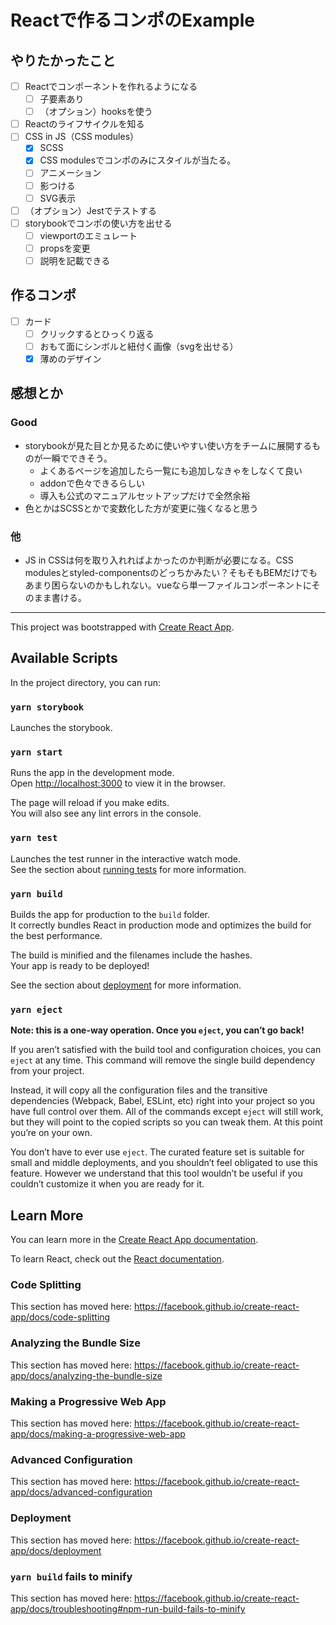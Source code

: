 # Reactで作るコンポのExample

## やりたかったこと

- [ ] Reactでコンポーネントを作れるようになる
  - [ ] 子要素あり
  - [ ] （オプション）hooksを使う
- [ ] Reactのライフサイクルを知る
- [ ] CSS in JS（CSS modules）
  - [x] SCSS
  - [x] CSS modulesでコンポのみにスタイルが当たる。
  - [ ] アニメーション
  - [ ] 影つける
  - [ ] SVG表示
- [ ] （オプション）Jestでテストする
- [ ] storybookでコンポの使い方を出せる
  - [ ] viewportのエミュレート
  - [ ] propsを変更
  - [ ] 説明を記載できる

## 作るコンポ

- [ ] カード
  - [ ] クリックするとひっくり返る
  - [ ] おもて面にシンボルと紐付く画像（svgを出せる）
  - [x] 薄めのデザイン

## 感想とか

### Good

- storybookが見た目とか見るために使いやすい使い方をチームに展開するものが一瞬でできそう。
  - よくあるページを追加したら一覧にも追加しなきゃをしなくて良い
  - addonで色々できるらしい
  - 導入も公式のマニュアルセットアップだけで全然余裕
- 色とかはSCSSとかで変数化した方が変更に強くなると思う

### 他

- JS in CSSは何を取り入れればよかったのか判断が必要になる。CSS modulesとstyled-componentsのどっちかみたい？そもそもBEMだけでもあまり困らないのかもしれない。vueなら単一ファイルコンポーネントにそのまま書ける。

---

This project was bootstrapped with [Create React App](https://github.com/facebook/create-react-app).

## Available Scripts

In the project directory, you can run:

### `yarn storybook`

Launches the storybook.

### `yarn start`

Runs the app in the development mode.<br />
Open [http://localhost:3000](http://localhost:3000) to view it in the browser.

The page will reload if you make edits.<br />
You will also see any lint errors in the console.


### `yarn test`

Launches the test runner in the interactive watch mode.<br />
See the section about [running tests](https://facebook.github.io/create-react-app/docs/running-tests) for more information.

### `yarn build`

Builds the app for production to the `build` folder.<br />
It correctly bundles React in production mode and optimizes the build for the best performance.

The build is minified and the filenames include the hashes.<br />
Your app is ready to be deployed!

See the section about [deployment](https://facebook.github.io/create-react-app/docs/deployment) for more information.

### `yarn eject`

**Note: this is a one-way operation. Once you `eject`, you can’t go back!**

If you aren’t satisfied with the build tool and configuration choices, you can `eject` at any time. This command will remove the single build dependency from your project.

Instead, it will copy all the configuration files and the transitive dependencies (Webpack, Babel, ESLint, etc) right into your project so you have full control over them. All of the commands except `eject` will still work, but they will point to the copied scripts so you can tweak them. At this point you’re on your own.

You don’t have to ever use `eject`. The curated feature set is suitable for small and middle deployments, and you shouldn’t feel obligated to use this feature. However we understand that this tool wouldn’t be useful if you couldn’t customize it when you are ready for it.

## Learn More

You can learn more in the [Create React App documentation](https://facebook.github.io/create-react-app/docs/getting-started).

To learn React, check out the [React documentation](https://reactjs.org/).

### Code Splitting

This section has moved here: https://facebook.github.io/create-react-app/docs/code-splitting

### Analyzing the Bundle Size

This section has moved here: https://facebook.github.io/create-react-app/docs/analyzing-the-bundle-size

### Making a Progressive Web App

This section has moved here: https://facebook.github.io/create-react-app/docs/making-a-progressive-web-app

### Advanced Configuration

This section has moved here: https://facebook.github.io/create-react-app/docs/advanced-configuration

### Deployment

This section has moved here: https://facebook.github.io/create-react-app/docs/deployment

### `yarn build` fails to minify

This section has moved here: https://facebook.github.io/create-react-app/docs/troubleshooting#npm-run-build-fails-to-minify
